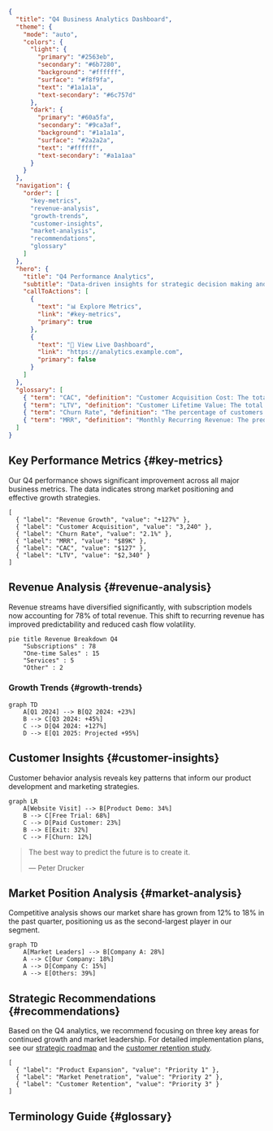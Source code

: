 ```json frontmatter
{
  "title": "Q4 Business Analytics Dashboard",
  "theme": {
    "mode": "auto",
    "colors": {
      "light": {
        "primary": "#2563eb",
        "secondary": "#6b7280",
        "background": "#ffffff",
        "surface": "#f8f9fa",
        "text": "#1a1a1a",
        "text-secondary": "#6c757d"
      },
      "dark": {
        "primary": "#60a5fa",
        "secondary": "#9ca3af",
        "background": "#1a1a1a",
        "surface": "#2a2a2a",
        "text": "#ffffff",
        "text-secondary": "#a1a1aa"
      }
    }
  },
  "navigation": {
    "order": [
      "key-metrics",
      "revenue-analysis",
      "growth-trends",
      "customer-insights",
      "market-analysis",
      "recommendations",
      "glossary"
    ]
  },
  "hero": {
    "title": "Q4 Performance Analytics",
    "subtitle": "Data-driven insights for strategic decision making and growth optimization.",
    "callToActions": [
      {
        "text": "📊 Explore Metrics",
        "link": "#key-metrics",
        "primary": true
      },
      {
        "text": "🔗 View Live Dashboard",
        "link": "https://analytics.example.com",
        "primary": false
      }
    ]
  },
  "glossary": [
    { "term": "CAC", "definition": "Customer Acquisition Cost: The total cost of acquiring a new customer." },
    { "term": "LTV", "definition": "Customer Lifetime Value: The total revenue expected from a customer over their relationship with the company." },
    { "term": "Churn Rate", "definition": "The percentage of customers who stop using a service over a given period." },
    { "term": "MRR", "definition": "Monthly Recurring Revenue: The predictable revenue generated each month." }
  ]
}
```

## Key Performance Metrics {#key-metrics}

Our Q4 performance shows significant improvement across all major business metrics. The data indicates strong market positioning and effective growth strategies.

```kpi-grid
[
  { "label": "Revenue Growth", "value": "+127%" },
  { "label": "Customer Acquisition", "value": "3,240" },
  { "label": "Churn Rate", "value": "2.1%" },
  { "label": "MRR", "value": "$89K" },
  { "label": "CAC", "value": "$127" },
  { "label": "LTV", "value": "$2,340" }
]
```

## Revenue Analysis {#revenue-analysis}

Revenue streams have diversified significantly, with subscription models now accounting for 78% of total revenue. This shift to recurring revenue has improved predictability and reduced cash flow volatility.

```mermaid
pie title Revenue Breakdown Q4
    "Subscriptions" : 78
    "One-time Sales" : 15
    "Services" : 5
    "Other" : 2
```

### Growth Trends {#growth-trends}

```mermaid
graph TD
    A[Q1 2024] --> B[Q2 2024: +23%]
    B --> C[Q3 2024: +45%]
    C --> D[Q4 2024: +127%]
    D --> E[Q1 2025: Projected +95%]
```

## Customer Insights {#customer-insights}

Customer behavior analysis reveals key patterns that inform our product development and marketing strategies.

```mermaid
graph LR
    A[Website Visit] --> B[Product Demo: 34%]
    B --> C[Free Trial: 68%]
    C --> D[Paid Customer: 23%]
    B --> E[Exit: 32%]
    C --> F[Churn: 12%]
```

> The best way to predict the future is to create it.
>
> — Peter Drucker

## Market Position Analysis {#market-analysis}

Competitive analysis shows our market share has grown from 12% to 18% in the past quarter, positioning us as the second-largest player in our segment.

```mermaid
graph TD
    A[Market Leaders] --> B[Company A: 28%]
    A --> C[Our Company: 18%]
    A --> D[Company C: 15%]
    A --> E[Others: 39%]
```

## Strategic Recommendations {#recommendations}

Based on the Q4 analytics, we recommend focusing on three key areas for continued growth and market leadership. For detailed implementation plans, see our [strategic roadmap](https://strategy.example.com) and the [customer retention study](#customer-insights).

```kpi-grid
[
  { "label": "Product Expansion", "value": "Priority 1" },
  { "label": "Market Penetration", "value": "Priority 2" },
  { "label": "Customer Retention", "value": "Priority 3" }
]
```

## Terminology Guide {#glossary}

```glossary
```
